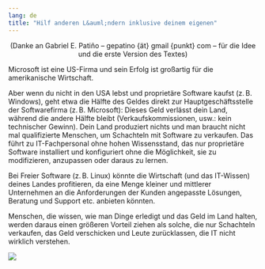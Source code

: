 ```yaml
---
lang: de
title: "Hilf anderen L&auml;ndern inklusive deinem eigenen"
---
```


<center>(Danke an Gabriel E. Patiño – gepatino {ät} gmail {punkt} com – für die Idee und die erste Version des Textes)</center>

Microsoft ist eine US-Firma und sein Erfolg ist großartig für die amerikanische Wirtschaft.

Aber wenn du nicht in den USA lebst und proprietäre Software kaufst (z.&#x202f;B. Windows), geht etwa die Hälfte des Geldes direkt zur Hauptgeschäftsstelle der Softwarefirma (z.&#x202f;B. Microsoft): Dieses Geld verlässt dein Land, während die andere Hälfte bleibt (Verkaufskommissionen, usw.: kein technischer Gewinn). Dein Land produziert nichts und man braucht nicht mal qualifizierte Menschen, um Schachteln mit Software zu verkaufen. Das führt zu IT-Fachpersonal ohne hohen Wissensstand, das nur proprietäre Software installiert und konfiguriert ohne die Möglichkeit, sie zu modifizieren, anzupassen oder daraus zu lernen.

Bei Freier Software (z.&#x202f;B. Linux) könnte die Wirtschaft (und das IT-Wissen) deines Landes profitieren, da eine Menge kleiner und mittlerer Unternehmen an die Anforderungen der Kunden angepasste Lösungen, Beratung und Support etc. anbieten könnten.

Menschen, die wissen, wie man Dinge erledigt und das Geld im Land halten, werden daraus einen größeren Vorteil ziehen als solche, die nur Schachteln verkaufen, das Geld verschicken und Leute zurücklassen, die IT nicht wirklich verstehen.

<img src="Images/earth.png" />




